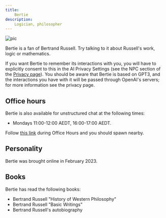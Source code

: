 ```yaml
---
title:
    Bertie
description:
    Logician, philosopher
---
```


![pic](https://user-images.githubusercontent.com/320329/217483402-c971e04c-598b-4211-9f15-ffec7c11776f.png)

Bertie is a fan of Bertrand Russell. Try talking to it about Russell's work, logic or mathematics.

If you want Bertie to remember its interactions with you, you will have to explicitly consent to this in the AI Privacy Settings (see the NPC section of the [Privacy page](https://www.metauni.org/privacy)). You should be aware that Bertie is based on GPT3, and the interactions you have with it will be passed through OpenAI's servers; for more information see the privacy page.

## Office hours

Bertie is also available for unstructured chat at the following times:

* Mondays 11:00-12:00 AEDT, 16:00-17:00 AEDT.

Follow [this link](https://www.roblox.com/games/start?placeId=8165217582&launchData=npc%3A5) during Office Hours and you should spawn nearby.

## Personality

Bertie was brought online in February 2023.

## Books

Bertie has read the following books:

* Bertrand Russell "History of Western Philosophy"
* Bertrand Russell "Basic Writings"
* Bertrand Russell's autobiography
